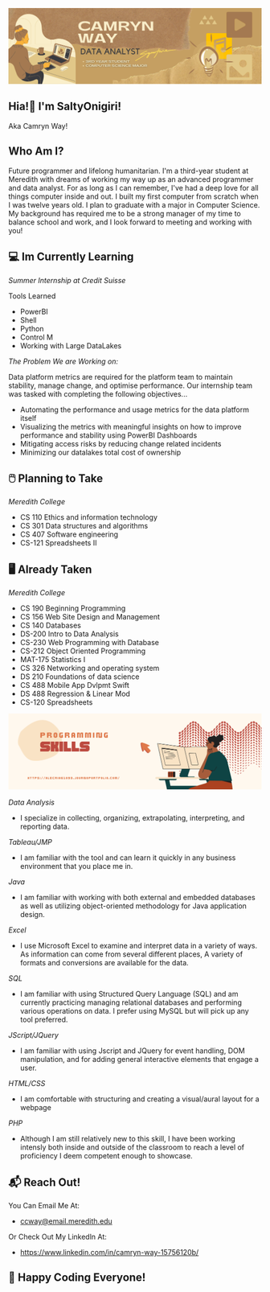 ![](DataAnalyst.png)
<h2> Hia!👋 I'm SaltyOnigiri!</h2>
Aka Camryn Way!

<h2>Who Am I?</h2>
Future programmer and lifelong humanitarian. I'm a third-year student at Meredith with dreams of working my way up as an advanced programmer and data analyst. For as long as I can remember, I've had a deep love for all things computer inside and out. I built my first computer from scratch when I was twelve years old. I plan to graduate with a major in Computer Science. My background has required me to be a strong manager of my time to balance school and work, and I look forward to meeting and working with you!

<h2>💻 Im Currently Learning</h2>

_Summer Internship at Credit Suisse_

Tools Learned

- PowerBI
- Shell
- Python
- Control M
- Working with Large DataLakes

_The Problem We are Working on:_ 

Data platform metrics are required for the platform team to maintain stability, manage change, and optimise performance. Our internship team was tasked with completing the following objectives...

- Automating the performance and usage metrics for the data platform itself
- Visualizing the metrics with meaningful insights on how to improve performance and stability using PowerBI Dashboards
- Mitigating access risks by reducing change related incidents
- Minimizing our datalakes total cost of ownership

<h2>🖱️ Planning to Take</h2>

_Meredith College_
- CS 110 Ethics and information technology
- CS 301 Data structures and algorithms
- CS 407 Software engineering
- CS-121 Spreadsheets II

<h2> 🖥️ Already Taken</h2>

_Meredith College_
- CS 190 Beginning Programming
- CS 156 Web Site Design and Management
- CS 140 Databases
- DS-200 Intro to Data Analysis
- CS-230 Web Programming with Database 
- CS-212 Object Oriented Programming 
- MAT-175 Statistics I
- CS 326 Networking and operating system
- DS 210 Foundations of data science
- CS 488 Mobile App Dvlpmt Swift
- DS 488 Regression & Linear Mod
- CS-120 Spreadsheets

![](Skills.png)

_Data Analysis_
- I specialize in collecting, organizing, extrapolating, interpreting, and reporting data.

_Tableau/JMP_
- I am familiar with the tool and can learn it quickly in any business environment that you place me in.

_Java_
- I am familiar with working with both external and embedded databases as well as utilizing object-oriented methodology for Java application design.

_Excel_
- I use Microsoft Excel to examine and interpret data in a variety of ways. As information can come from several different places, A variety of formats and conversions are available for the data.

_SQL_
- I am familiar with using Structured Query Language (SQL) and am currently practicing managing relational databases and performing various operations on data. I prefer using MySQL but will pick up any tool preferred.

_JScript/JQuery_
- I am familiar with using Jscript and JQuery for event handling, DOM manipulation, and for adding general interactive elements that engage a user.

_HTML/CSS_
- I am comfortable with structuring and creating a visual/aural layout for a webpage

_PHP_
- Although I am still relatively new to this skill, I have been working intensly both inside and outside of the classroom to reach a level of proficiency I deem competent enough to showcase. 

<h2> 📬 Reach Out!</h2>

You Can Email Me At:
- ccway@email.meredith.edu

Or Check Out My Linkedln At:
- https://www.linkedin.com/in/camryn-way-15756120b/

<h2> 🧩 Happy Coding Everyone!</h2>
